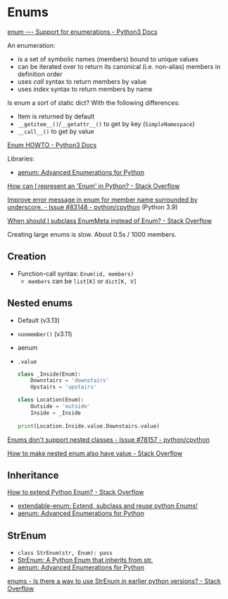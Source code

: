 # Enums
[enum --- Support for enumerations - Python3 Docs](https://docs.python.org/3/library/enum.html)

An enumeration:
- is a set of symbolic names (members) bound to unique values
- can be iterated over to return its canonical (i.e. non-alias) members in definition order
- uses *call* syntax to return members by value
- uses *index* syntax to return members by name

Is enum a sort of static dict? With the following differences:
- Item is returned by default
- `__getitem__()`/`__getattr__()` to get by key (`SimpleNamespace`)
- `__call__()` to get by value

[Enum HOWTO - Python3 Docs](https://docs.python.org/3/howto/enum.html)

Libraries:
- [aenum: Advanced Enumerations for Python](https://github.com/ethanfurman/aenum)

[How can I represent an 'Enum' in Python? - Stack Overflow](https://stackoverflow.com/questions/36932/how-can-i-represent-an-enum-in-python)

[Improve error message in enum for member name surrounded by underscore. - Issue #83148 - python/cpython](https://github.com/python/cpython/issues/83148) (Python 3.9)

[When should I subclass EnumMeta instead of Enum? - Stack Overflow](https://stackoverflow.com/questions/43730305/when-should-i-subclass-enummeta-instead-of-enum)

Creating large enums is slow. About 0.5s / 1000 members.

## Creation
- Function-call syntax: `Enum(id, members)`
  - `members` can be `list[K]` or `dict[K, V]`

## Nested enums
- Default (v3.13)

- `nonmember()` (v3.11)

- aenum

- `.value`

  ```python
  class _Inside(Enum):
      Downstairs = 'downstairs'
      Upstairs = 'upstairs'

  class Location(Enum):
      Outside = 'outside'
      Inside = _Inside 
      
  print(Location.Inside.value.Downstairs.value)
  ```

[Enums don't support nested classes - Issue #78157 - python/cpython](https://github.com/python/cpython/issues/78157)

[How to make nested enum also have value - Stack Overflow](https://stackoverflow.com/questions/54488648/how-to-make-nested-enum-also-have-value)

## Inheritance
[How to extend Python Enum? - Stack Overflow](https://stackoverflow.com/questions/33679930/how-to-extend-python-enum)

- [extendable-enum: Extend, subclass and reuse python Enums!](https://github.com/gweesip/extendable-enum)
- [aenum: Advanced Enumerations for Python](https://github.com/ethanfurman/aenum)

## StrEnum
- `class StrEnum(str, Enum): pass`
- [StrEnum: A Python Enum that inherits from str.](https://github.com/irgeek/StrEnum)
- [aenum: Advanced Enumerations for Python](https://github.com/ethanfurman/aenum)

[enums - Is there a way to use StrEnum in earlier python versions? - Stack Overflow](https://stackoverflow.com/questions/75040733/is-there-a-way-to-use-strenum-in-earlier-python-versions)
